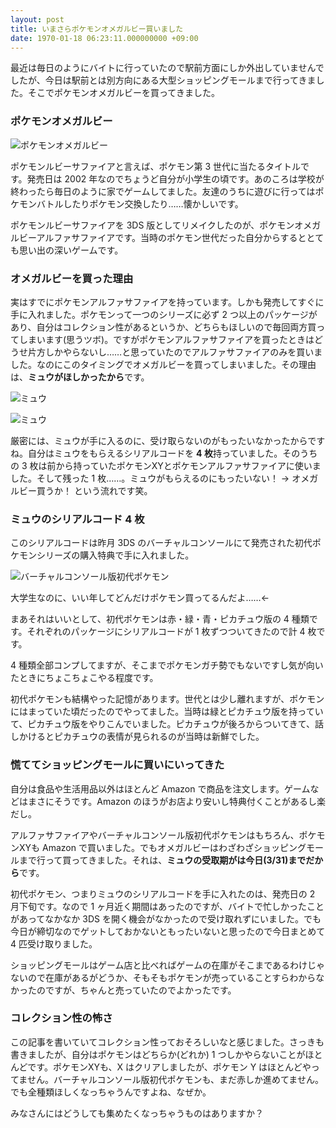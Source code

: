```yaml
---
layout: post
title: いまさらポケモンオメガルビー買いました
date: 1970-01-18 06:23:11.000000000 +09:00
---
```

最近は毎日のようにバイトに行っていたので駅前方面にしか外出していませんでしたが、今日は駅前とは別方向にある大型ショッピングモールまで行ってきました。そこでポケモンオメガルビーを買ってきました。

### ポケモンオメガルビー
![ポケモンオメガルビー](/content/images/2016/03/IMG_2466-1.JPG)

ポケモンルビーサファイアと言えば、ポケモン第 3 世代に当たるタイトルです。発売日は 2002 年なのでちょうど自分が小学生の頃です。あのころは学校が終わったら毎日のように家でゲームしてました。友達のうちに遊びに行ってはポケモンバトルしたりポケモン交換したり……懐かしいです。

ポケモンルビーサファイアを 3DS 版としてリメイクしたのが、ポケモンオメガルビーアルファサファイアです。当時のポケモン世代だった自分からするととても思い出の深いゲームです。

### オメガルビーを買った理由
実はすでにポケモンアルファサファイアを持っています。しかも発売してすぐに手に入れました。ポケモンって一つのシリーズに必ず 2 つ以上のパッケージがあり、自分はコレクション性があるというか、どちらもほしいので毎回両方買ってしまいます(思うツボ)。ですがポケモンアルファサファイアを買ったときはどうせ片方しかやらないし……と思っていたのでアルファサファイアのみを買いました。なのにこのタイミングでオメガルビーを買ってしまいました。その理由は、**ミュウがほしかったから**です。

![ミュウ](/content/images/2016/03/IMG_2471.JPG)

![ミュウ](/content/images/2016/03/IMG_2472.JPG)

厳密には、ミュウが手に入るのに、受け取らないのがもったいなかったからですね。自分はミュウをもらえるシリアルコードを **4 枚**持っていました。そのうちの 3 枚は前から持っていたポケモンXYとポケモンアルファサファイアに使いました。そして残った 1 枚……。ミュウがもらえるのにもったいない！ → オメガルビー買うか！ という流れです笑。

### ミュウのシリアルコード 4 枚
このシリアルコードは昨月 3DS のバーチャルコンソールにて発売された初代ポケモンシリーズの購入特典で手に入れました。

![バーチャルコンソール版初代ポケモン](/content/images/2016/03/IMG_2393.JPG)

大学生なのに、いい年してどんだけポケモン買ってるんだよ……←

まあそれはいいとして、初代ポケモンは赤・緑・青・ピカチュウ版の 4 種類です。それぞれのパッケージにシリアルコードが 1 枚ずつついてきたので計 4 枚です。

4 種類全部コンプしてますが、そこまでポケモンガチ勢でもないですし気が向いたときにちょこちょこやる程度です。

初代ポケモンも結構やった記憶があります。世代とは少し離れますが、ポケモンにはまっていた頃だったのでやってました。当時は緑とピカチュウ版を持っていて、ピカチュウ版をやりこんでいました。ピカチュウが後ろからついてきて、話しかけるとピカチュウの表情が見られるのが当時は新鮮でした。

### 慌ててショッピングモールに買いにいってきた
自分は食品や生活用品以外はほとんど Amazon で商品を注文します。ゲームなどはまさにそうです。Amazon のほうがお店より安いし特典付くことがあるし楽だし。

アルファサファイアやバーチャルコンソール版初代ポケモンはもちろん、ポケモンXYも Amazon で買いました。でもオメガルビーはわざわざショッピングモールまで行って買ってきました。それは、**ミュウの受取期がは今日(3/31)までだから**です。

初代ポケモン、つまりミュウのシリアルコードを手に入れたのは、発売日の 2 月下旬です。なので 1 ヶ月近く期間はあったのですが、バイトで忙しかったことがあってなかなか 3DS を開く機会がなかったので受け取れずにいました。でも今日が締切なのでゲットしておかないともったいないと思ったので今日まとめて 4 匹受け取りました。

ショッピングモールはゲーム店と比べればゲームの在庫がそこまであるわけじゃないので在庫があるがどうか、そもそもポケモンが売っていることすらわからなかったのですが、ちゃんと売っていたのでよかったです。

### コレクション性の怖さ
この記事を書いていてコレクション性っておそろしいなと感じました。さっきも書きましたが、自分はポケモンはどちらか(どれか) 1 つしかやらないことがほとんどです。ポケモンXYも、X はクリアしましたが、ポケモン Y はほとんどやってません。バーチャルコンソール版初代ポケモンも、まだ赤しか進めてません。でも全種類ほしくなっちゃうんですよね、なぜか。

みなさんにはどうしても集めたくなっちゃうものはありますか？
